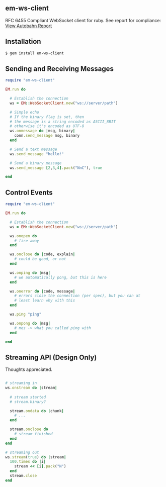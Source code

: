 em-ws-client
------------
RFC 6455 Compliant WebSocket client for ruby.  See report for compliance: [View Autobahn Report][0]

Installation
------------

```bash
$ gem install em-ws-client
```

Sending and Receiving Messages
------------------------------

```ruby
require "em-ws-client"

EM.run do

  # Establish the connection
  ws = EM::WebSocketClient.new("ws://server/path")

  # Simple echo
  # If the binary flag is set, then
  # the message is a string encoded as ASCII_8BIT
  # otherwise it's encoded as UTF-8
  ws.onmessage do |msg, binary|
    conn.send_message msg, binary
  end

  # Send a text message
  ws.send_message "hello!"

  # Send a binary message
  ws.send_message [2,3,4].pack("NnC"), true

end
```

Control Events
--------------

```ruby
require "em-ws-client"

EM.run do

  # Establish the connection
  ws = EM::WebSocketClient.new("ws://server/path")

  ws.onopen do
    # fire away
  end

  ws.onclose do |code, explain|
    # could be good, or not
  end

  ws.onping do |msg|
    # we automatically pong, but this is here
  end

  ws.onerror do |code, message|
    # errors close the connection (per spec), but you can at
    # least learn why with this
  end

  ws.ping "ping"

  ws.onpong do |msg|
    # mes -> what you called ping with
  end

end
```

Streaming API (Design Only)
---------------------------
Thoughts appreciated.

```ruby

# streaming in
ws.onstream do |stream|
  
  # stream started
  # stream.binary?

  stream.ondata do |chunk|
    # ...
  end

  stream.onclose do
    # stream finished
  end
end

# streaming out
ws.stream(true) do |stream|
  100.times do |i|
    stream << [i].pack("N")
  end
  stream.close
end

```

[0]: http://dansimpson.github.com/em-ws-client/report.html